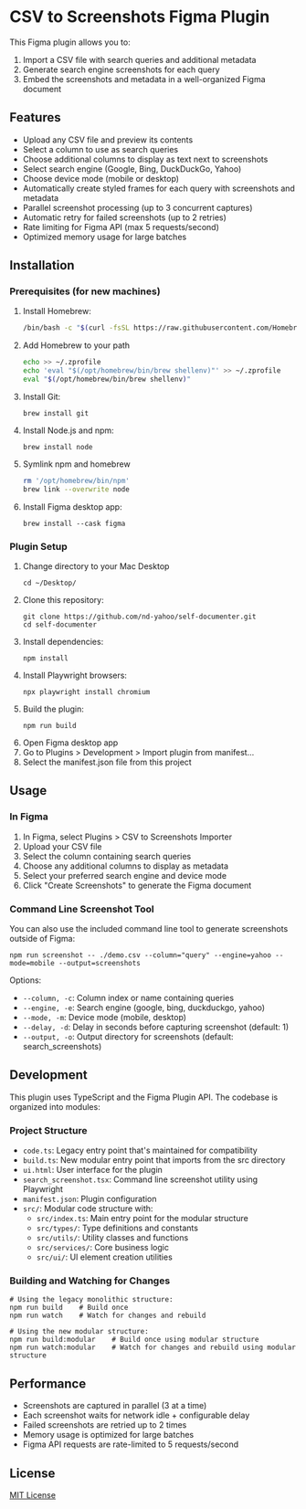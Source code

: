 # CSV to Screenshots Figma Plugin

This Figma plugin allows you to:
1. Import a CSV file with search queries and additional metadata
2. Generate search engine screenshots for each query
3. Embed the screenshots and metadata in a well-organized Figma document

## Features

- Upload any CSV file and preview its contents
- Select a column to use as search queries
- Choose additional columns to display as text next to screenshots
- Select search engine (Google, Bing, DuckDuckGo, Yahoo)
- Choose device mode (mobile or desktop)
- Automatically create styled frames for each query with screenshots and metadata
- Parallel screenshot processing (up to 3 concurrent captures)
- Automatic retry for failed screenshots (up to 2 retries)
- Rate limiting for Figma API (max 5 requests/second)
- Optimized memory usage for large batches

## Installation

### Prerequisites (for new machines)

1. Install Homebrew:
   ```bash
   /bin/bash -c "$(curl -fsSL https://raw.githubusercontent.com/Homebrew/install/HEAD/install.sh)"
   ```
2. Add Homebrew to your path
   ```bash
   echo >> ~/.zprofile
   echo 'eval "$(/opt/homebrew/bin/brew shellenv)"' >> ~/.zprofile
   eval "$(/opt/homebrew/bin/brew shellenv)"
   ```
3. Install Git:
   ```
   brew install git
   ```
4. Install Node.js and npm:
   ```
   brew install node
   ```
5. Symlink npm and homebrew
   ```bash
   rm '/opt/homebrew/bin/npm'
   brew link --overwrite node
   ```
6. Install Figma desktop app:
   ```
   brew install --cask figma
   ```

### Plugin Setup

1. Change directory to your Mac Desktop
   ```
   cd ~/Desktop/
   ```
2. Clone this repository: 
   ```
   git clone https://github.com/nd-yahoo/self-documenter.git
   cd self-documenter
   ```
3. Install dependencies:
   ```
   npm install
   ```
4. Install Playwright browsers:
   ```
   npx playwright install chromium
   ```
5. Build the plugin:
   ```
   npm run build
   ```
6. Open Figma desktop app
7. Go to Plugins > Development > Import plugin from manifest...
8. Select the manifest.json file from this project

## Usage

### In Figma

1. In Figma, select Plugins > CSV to Screenshots Importer
2. Upload your CSV file
3. Select the column containing search queries
4. Choose any additional columns to display as metadata
5. Select your preferred search engine and device mode
6. Click "Create Screenshots" to generate the Figma document

### Command Line Screenshot Tool

You can also use the included command line tool to generate screenshots outside of Figma:

```
npm run screenshot -- ./demo.csv --column="query" --engine=yahoo --mode=mobile --output=screenshots
```

Options:
- `--column, -c`: Column index or name containing queries
- `--engine, -e`: Search engine (google, bing, duckduckgo, yahoo)
- `--mode, -m`: Device mode (mobile, desktop)
- `--delay, -d`: Delay in seconds before capturing screenshot (default: 1)
- `--output, -o`: Output directory for screenshots (default: search_screenshots)

## Development

This plugin uses TypeScript and the Figma Plugin API. The codebase is organized into modules:

### Project Structure

- `code.ts`: Legacy entry point that's maintained for compatibility
- `build.ts`: New modular entry point that imports from the src directory
- `ui.html`: User interface for the plugin
- `search_screenshot.tsx`: Command line screenshot utility using Playwright
- `manifest.json`: Plugin configuration
- `src/`: Modular code structure with:
  - `src/index.ts`: Main entry point for the modular structure
  - `src/types/`: Type definitions and constants
  - `src/utils/`: Utility classes and functions
  - `src/services/`: Core business logic
  - `src/ui/`: UI element creation utilities

### Building and Watching for Changes

```
# Using the legacy monolithic structure:
npm run build    # Build once
npm run watch    # Watch for changes and rebuild

# Using the new modular structure:
npm run build:modular    # Build once using modular structure
npm run watch:modular    # Watch for changes and rebuild using modular structure
```

## Performance

- Screenshots are captured in parallel (3 at a time)
- Each screenshot waits for network idle + configurable delay
- Failed screenshots are retried up to 2 times
- Memory usage is optimized for large batches
- Figma API requests are rate-limited to 5 requests/second

## License

[MIT License](LICENSE)

